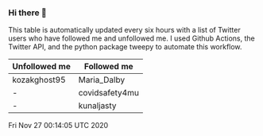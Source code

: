 ### Hi there 👋

This table is automatically updated every six hours with a list of Twitter users who have followed me and unfollowed me. I used Github Actions, the Twitter API, and the python package tweepy to automate this workflow.

| Unfollowed me |  Followed me |
| --- | --- |
|kozakghost95|Maria_Dalby|
|-|covidsafety4mu|
|-|kunaljasty|
Fri Nov 27 00:14:05 UTC 2020
